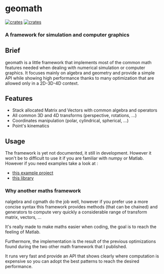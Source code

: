 
# geomath
[![crates](https://img.shields.io/crates/v/geomath?style=flat-square)](https://crates.io/crates/geomath)
[![crates](https://img.shields.io/crates/l/geomath?style=flat-square)](https://github.com/samiBendou/geomath/blob/master/LICENSE)

### A framework for simulation and computer graphics

## Brief
geomath is a little framework that implements most of the common math features needed 
when dealing with numerical simulation or computer graphics. 
It focuses mainly on algebra and geometry and provide a simple API while showing high performance 
thanks to many optimization that are allowed only in a 2D-3D-4D context.

## Features
- Stack allocated Matrix and Vectors with common algebra and operators
- All common 3D and 4D transforms (perspective, rotations, ...)
- Coordinates manipulation (polar, cylindrical, spherical, ...)
- Point's kinematics

## Usage
The framework is yet not documented, it still in development. However it won't be to difficult to use it if you are familiar with numpy or Matlab.
However if you need examples take a look at :
- [this example project](https://github.com/samiBendou/nbodies)
- [this library](https://github.com/samiBendou/dynamics)

### Why another maths framework
nalgebra and cgmath do the job well, however if you prefer use a more concise syntax this framework provides methods
(that can be chained) and generators to compute very quickly a considerable range of transform matrix, vectors, ...

It's really made to make maths easier when coding, the goal is to reach the feeling of Matlab.

Furthermore, the implementation is the result of the previous optimizations found during the two other math framework that
I published. 

It runs very fast and provide an API that shows clearly where computation is expensive so you can adopt the best patterns
to reach the desired performance.